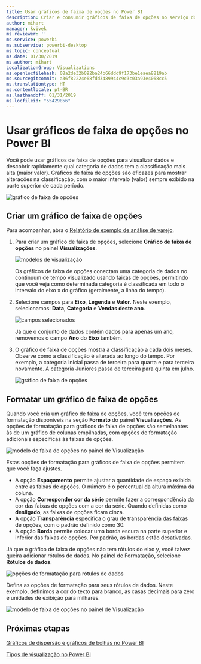```yaml
---
title: Usar gráficos de faixa de opções no Power BI
description: Criar e consumir gráficos de faixa de opções no serviço do Power BI e no Power BI Desktop
author: mihart
manager: kvivek
ms.reviewer: ''
ms.service: powerbi
ms.subservice: powerbi-desktop
ms.topic: conceptual
ms.date: 01/30/2019
ms.author: mihart
LocalizationGroup: Visualizations
ms.openlocfilehash: 08a2de32b092ba24b66ddd9f173be1eaea8819ab
ms.sourcegitcommit: a36f82224e68fdd3489944c9c3c03a93e4068cc5
ms.translationtype: HT
ms.contentlocale: pt-BR
ms.lasthandoff: 01/31/2019
ms.locfileid: "55429856"
---
```

# <a name="use-ribbon-charts-in-power-bi"></a>Usar gráficos de faixa de opções no Power BI
Você pode usar gráficos de faixa de opções para visualizar dados e descobrir rapidamente qual categoria de dados tem a classificação mais alta (maior valor). Gráficos de faixa de opções são eficazes para mostrar alterações na classificação, com o maior intervalo (valor) sempre exibido na parte superior de cada período. 

![gráfico de faixa de opções](media/desktop-ribbon-charts/ribbon-charts_01.png)

## <a name="create-a-ribbon-chart"></a>Criar um gráfico de faixa de opções
Para acompanhar, abra o [Relatório de exemplo de análise de varejo](../sample-retail-analysis.md). 

1. Para criar um gráfico de faixa de opções, selecione **Gráfico de faixa de opções** no painel **Visualizações**.

    ![modelos de visualização](media/desktop-ribbon-charts/ribbon-charts_02.png)

    Os gráficos de faixa de opções conectam uma categoria de dados no continuum de tempo visualizado usando faixas de opções, permitindo que você veja como determinada categoria é classificada em todo o intervalo do eixo x do gráfico (geralmente, a linha do tempo).

2. Selecione campos para **Eixo**, **Legenda** e **Valor**.  Neste exemplo, selecionamos: **Data**, **Categoria** e **Vendas deste ano**.  

    ![campos selecionados](media/desktop-ribbon-charts/power-bi-ribbon-values.png)

    Já que o conjunto de dados contém dados para apenas um ano, removemos o campo **Ano** do **Eixo** também. 

3. O gráfico de faixa de opções mostra a classificação a cada dois meses. Observe como a classificação é alterada ao longo do tempo.  Por exemplo, a categoria Inicial passa de terceira para quarta e para terceira novamente. A categoria Juniores passa de terceira para quinta em julho. 

    ![gráfico de faixa de opções](media/desktop-ribbon-charts/power-bi-ribbon.png)

## <a name="format-a-ribbon-chart"></a>Formatar um gráfico de faixa de opções
Quando você cria um gráfico de faixa de opções, você tem opções de formatação disponíveis na seção **Formato** do painel **Visualizações**. As opções de formatação para gráficos de faixa de opções são semelhantes às de um gráfico de colunas empilhadas, com opções de formatação adicionais específicas às faixas de opções.

![modelo de faixa de opções no painel de Visualização](media/desktop-ribbon-charts/power-bi-format-ribbon.png)

Estas opções de formatação para gráficos de faixa de opções permitem que você faça ajustes.

* A opção **Espaçamento** permite ajustar a quantidade de espaço exibida entre as faixas de opções. O número é o percentual da altura máxima da coluna.
* A opção **Corresponder cor da série** permite fazer a correspondência da cor das faixas de opções com a cor da série. Quando definidas como **desligado**, as faixas de opções ficam cinza.
* A opção **Transparência** especifica o grau de transparência das faixas de opções, com o padrão definido como 30.
* A opção **Borda** permite colocar uma borda escura na parte superior e inferior das faixas de opções. Por padrão, as bordas estão desativadas.

Já que o gráfico de faixa de opções não tem rótulos do eixo y, você talvez queira adicionar rótulos de dados. No painel de Formatação, selecione **Rótulos de dados**. 

![opções de formatação para rótulos de dados](media/desktop-ribbon-charts/power-bi-labels.png)

Defina as opções de formatação para seus rótulos de dados.  Neste exemplo, definimos a cor do texto para branco, as casas decimais para zero e unidades de exibição para milhares. 

![modelo de faixa de opções no painel de Visualização](media/desktop-ribbon-charts/power-bi-data-labels.png)

## <a name="next-steps"></a>Próximas etapas

[Gráficos de dispersão e gráficos de bolhas no Power BI](power-bi-visualization-scatter.md)

[Tipos de visualização no Power BI](power-bi-visualization-types-for-reports-and-q-and-a.md)